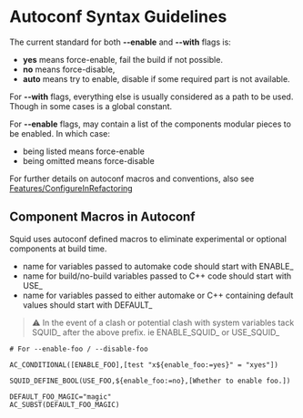 ---
---

# Autoconf Syntax Guidelines

The current standard for both **--enable** and **--with** flags is:

- **yes** means force-enable, fail the build if not possible.
- **no** means force-disable,
- **auto** means try to enable, disable if some required part is not
    available.

For **--with** flags, everything else is usually considered as a path to
be used. Though in some cases is a global constant.

For **--enable** flags, may contain a list of the components modular
pieces to be enabled. In which case:

- being listed means force-enable
- being omitted means force-disable

For further details on autoconf macros and conventions, also see
[Features/ConfigureInRefactoring](/Features/ConfigureInRefactoring)

## Component Macros in Autoconf

Squid uses autoconf defined macros to eliminate experimental or optional
components at build time.

- name for variables passed to automake code should start with
    ENABLE_
- name for build/no-build variables passed to C++ code should start
    with USE_
- name for variables passed to either automake or C++ containing
    default values should start with DEFAULT_
    
> :warning:
    In the event of a clash or potential clash with system variables
    tack SQUID_ after the above prefix. ie ENABLE_SQUID_ or
    USE_SQUID_


    # For --enable-foo / --disable-foo
    
    AC_CONDITIONAL([ENABLE_FOO],[test "x${enable_foo:=yes}" = "xyes"])
    
    SQUID_DEFINE_BOOL(USE_FOO,${enable_foo:=no},[Whether to enable foo.])
    
    DEFAULT_FOO_MAGIC="magic"
    AC_SUBST(DEFAULT_FOO_MAGIC)
